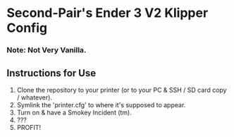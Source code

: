 #  Second-Pair's Ender 3 V2 Klipper Config
###  Note:  Not Very Vanilla.

##  Instructions for Use
1.  Clone the repository to your printer (or to your PC & SSH / SD card copy / whatever).
1.  Symlink the 'printer.cfg' to where it's supposed to appear.
1.  Turn on & have a Smokey Incident (tm).
1.  ???
1.  PROFIT!
